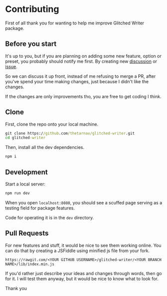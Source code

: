 # Contributing

First of all thank you for wanting to help me improve Glitched Writer package.

## Before you start

It's up to you, but if you are planning on adding some new feature, option or preset, you probably should notify me first. By creating new [discussion](https://github.com/thetarnav/glitched-writer/discussions) or [issue](https://github.com/thetarnav/glitched-writer/issues).

So we can discuss it up front, instead of me refusing to merge a PR, after you've spend your time making changes, just because I didn't like the changes.

If the changes are only improvements tho, you are free to get coding I think.

## Clone

First, clone the repo onto your local machine.

```cmd
git clone https://github.com/thetarnav/glitched-writer.git
cd glitched-writer
```

Then, install all the dev dependencies.

```cmd
npm i
```

## Development

Start a local server:

```cmd
npm run dev
```

When you open `localhost:8080`, you should see a scuffed page serving as a testing field for package features.

Code for operating it is in the `dev` directory.

## Pull Requests

For new features and stuff, it would be nice to see them working online. You can do that by creating a JSFiddle using minified js file from your fork.

```
https://rawgit.com/<YOUR GITHUB USERNAME>/glitched-writer/<YOUR BRANCH NAME>/lib/index.min.js
```

If you'd rather just describe your ideas and changes through words, then go for it. I will test them anyway, but it would be nice to know what to look for.

Thank you
